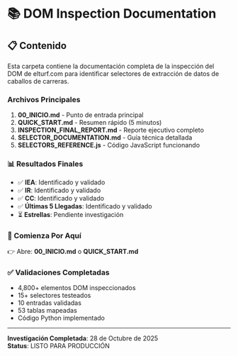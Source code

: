 # 📚 DOM Inspection Documentation

## 📋 Contenido

Esta carpeta contiene la documentación completa de la inspección del DOM de elturf.com para identificar selectores de extracción de datos de caballos de carreras.

### Archivos Principales

1. **00_INICIO.md** - Punto de entrada principal
2. **QUICK_START.md** - Resumen rápido (5 minutos)
3. **INSPECTION_FINAL_REPORT.md** - Reporte ejecutivo completo
4. **SELECTOR_DOCUMENTATION.md** - Guía técnica detallada
5. **SELECTORS_REFERENCE.js** - Código JavaScript funcionando

### 📊 Resultados Finales

- ✅ **IEA**: Identificado y validado
- ✅ **IR**: Identificado y validado
- ✅ **CC**: Identificado y validado
- ✅ **Últimas 5 Llegadas**: Identificado y validado
- ⏳ **Estrellas**: Pendiente investigación

### 🎯 Comienza Por Aquí

👉 Abre: **00_INICIO.md** o **QUICK_START.md**

### ✅ Validaciones Completadas

- 4,800+ elementos DOM inspeccionados
- 15+ selectores testeados
- 10 entradas validadas
- 53 tablas mapeadas
- Código Python implementado

---

**Investigación Completada**: 28 de Octubre de 2025  
**Status**: LISTO PARA PRODUCCIÓN
